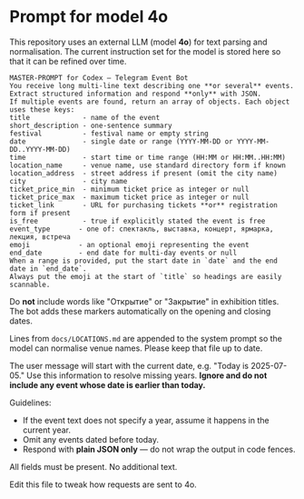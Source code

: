# Prompt for model 4o

This repository uses an external LLM (model **4o**) for text parsing and
normalisation. The current instruction set for the model is stored here so that
it can be refined over time.

```
MASTER-PROMPT for Codex ― Telegram Event Bot
You receive long multi-line text describing one **or several** events.
Extract structured information and respond **only** with JSON.
If multiple events are found, return an array of objects. Each object uses these keys:
title             - name of the event
short_description - one-sentence summary
festival          - festival name or empty string
date              - single date or range (YYYY-MM-DD or YYYY-MM-DD..YYYY-MM-DD)
time              - start time or time range (HH:MM or HH:MM..HH:MM)
location_name     - venue name, use standard directory form if known
location_address  - street address if present (omit the city name)
city              - city name
ticket_price_min  - minimum ticket price as integer or null
ticket_price_max  - maximum ticket price as integer or null
ticket_link       - URL for purchasing tickets **or** registration form if present
is_free           - true if explicitly stated the event is free
event_type       - one of: спектакль, выставка, концерт, ярмарка, лекция, встреча
emoji            - an optional emoji representing the event
end_date         - end date for multi-day events or null
When a range is provided, put the start date in `date` and the end date in `end_date`.
Always put the emoji at the start of `title` so headings are easily scannable.
```

Do **not** include words like "Открытие" or "Закрытие" in exhibition titles.
The bot adds these markers automatically on the opening and closing dates.

Lines from `docs/LOCATIONS.md` are appended to the system prompt so the model
can normalise venue names. Please keep that file up to date.

The user message will start with the current date, e.g. "Today is
2025-07-05." Use this information to resolve missing years. **Ignore and do not
include any event whose date is earlier than today.**

Guidelines:
- If the event text does not specify a year, assume it happens in the current
  year.
- Omit any events dated before today.
- Respond with **plain JSON only** &mdash; do not wrap the output in code
  fences.

All fields must be present. No additional text.

Edit this file to tweak how requests are sent to 4o.
